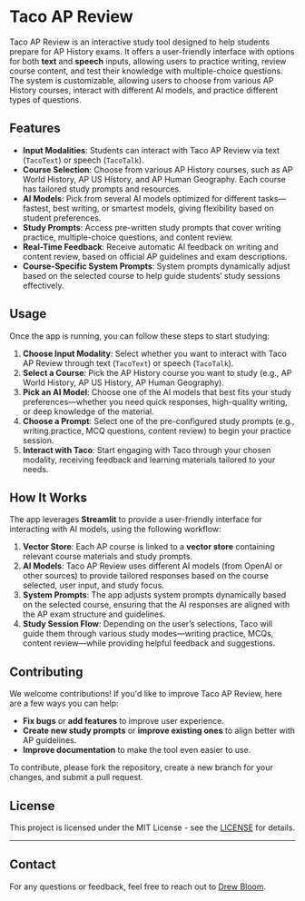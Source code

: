 # Taco AP Review

Taco AP Review is an interactive study tool designed to help students prepare for AP History exams. It offers a user-friendly interface with options for both **text** and **speech** inputs, allowing users to practice writing, review course content, and test their knowledge with multiple-choice questions. The system is customizable, allowing users to choose from various AP History courses, interact with different AI models, and practice different types of questions.

## Features

- **Input Modalities**: Students can interact with Taco AP Review via text (`TacoText`) or speech (`TacoTalk`).
- **Course Selection**: Choose from various AP History courses, such as AP World History, AP US History, and AP Human Geography. Each course has tailored study prompts and resources.
- **AI Models**: Pick from several AI models optimized for different tasks—fastest, best writing, or smartest models, giving flexibility based on student preferences.
- **Study Prompts**: Access pre-written study prompts that cover writing practice, multiple-choice questions, and content review.
- **Real-Time Feedback**: Receive automatic AI feedback on writing and content review, based on official AP guidelines and exam descriptions.
- **Course-Specific System Prompts**: System prompts dynamically adjust based on the selected course to help guide students’ study sessions effectively.

## Usage

Once the app is running, you can follow these steps to start studying:

1. **Choose Input Modality**: Select whether you want to interact with Taco AP Review through text (`TacoText`) or speech (`TacoTalk`).
2. **Select a Course**: Pick the AP History course you want to study (e.g., AP World History, AP US History, AP Human Geography).
3. **Pick an AI Model**: Choose one of the AI models that best fits your study preferences—whether you need quick responses, high-quality writing, or deep knowledge of the material.
4. **Choose a Prompt**: Select one of the pre-configured study prompts (e.g., writing practice, MCQ questions, content review) to begin your practice session.
5. **Interact with Taco**: Start engaging with Taco through your chosen modality, receiving feedback and learning materials tailored to your needs.

## How It Works

The app leverages **Streamlit** to provide a user-friendly interface for interacting with AI models, using the following workflow:

1. **Vector Store**: Each AP course is linked to a **vector store** containing relevant course materials and study prompts.
2. **AI Models**: Taco AP Review uses different AI models (from OpenAI or other sources) to provide tailored responses based on the course selected, user input, and study focus.
3. **System Prompts**: The app adjusts system prompts dynamically based on the selected course, ensuring that the AI responses are aligned with the AP exam structure and guidelines.
4. **Study Session Flow**: Depending on the user’s selections, Taco will guide them through various study modes—writing practice, MCQs, content review—while providing helpful feedback and suggestions.

## Contributing

We welcome contributions! If you'd like to improve Taco AP Review, here are a few ways you can help:

- **Fix bugs** or **add features** to improve user experience.
- **Create new study prompts** or **improve existing ones** to align better with AP guidelines.
- **Improve documentation** to make the tool even easier to use.

To contribute, please fork the repository, create a new branch for your changes, and submit a pull request.

## License

This project is licensed under the MIT License - see the [LICENSE](https://opensource.org/license/MIT) for details.

---

## Contact

For any questions or feedback, feel free to reach out to [Drew Bloom](mailto:drewbloom9@gmail.com).
